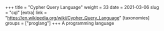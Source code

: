 +++
title = "Cypher Query Language"
weight = 33
date = 2021-03-06
slug = "cql"
[extra]
link = "https://en.wikipedia.org/wiki/Cypher_Query_Language"
[taxonomies]
groups = ["proglang"]
+++
A programming language

